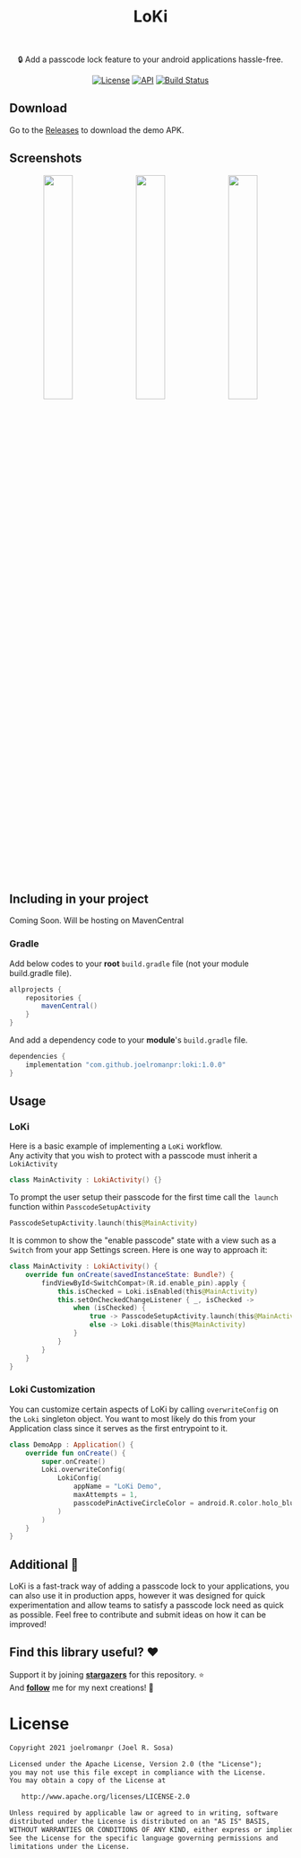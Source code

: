 

<h1 align="center">LoKi</h1></br>
<p align="center"> 
🔒 Add a passcode lock feature to your android applications hassle-free.
</br>

<p align="center">
  <a href="https://opensource.org/licenses/Apache-2.0"><img alt="License" src="https://img.shields.io/badge/License-Apache%202.0-blue.svg"/></a>
  <a href="https://android-arsenal.com/api?level=26"><img alt="API" src="https://img.shields.io/badge/API-26%2B-brightgreen.svg?style=flat"/></a>
  <a href="https://github.com/joelromanpr/LoKi/actions"><img alt="Build Status" src="https://github.com/joelromanpr/LoKi/workflows/Android%20CI/badge.svg"/></a> 


## Download
Go to the [Releases](https://github.com/joelromanpr/LoKi/releases) to download the demo APK.

## Screenshots
<p align="center">
<img src="/showcase/demo_1.gif" width="32%"/>
<img src="/showcase/demo_2.gif" width="32%"/>
<img src="/showcase/demo_3.gif" width="32%"/>
</p>

## Including in your project
Coming Soon. Will be hosting on MavenCentral
### Gradle 
Add below codes to your **root** `build.gradle` file (not your module build.gradle file).
```gradle
allprojects {
    repositories {
        mavenCentral()
    }
}
```
And add a dependency code to your **module**'s `build.gradle` file.
```gradle
dependencies {
    implementation "com.github.joelromanpr:loki:1.0.0"
}
```

## Usage

### LoKi
Here is a basic example of implementing a `LoKi` workflow. <br>
Any activity that you wish to protect with a passcode must inherit a ```LokiActivity```

```kotlin
class MainActivity : LokiActivity() {}
```
To prompt the user setup their passcode for the first time call the``` launch``` function within ```PasscodeSetupActivity```  
```kotlin
PasscodeSetupActivity.launch(this@MainActivity)
```

It is common to show the "enable passcode" state with a view such as a ```Switch```  from your app Settings screen. Here is one way to approach it:
```kotlin
class MainActivity : LokiActivity() {
    override fun onCreate(savedInstanceState: Bundle?) {
		findViewById<SwitchCompat>(R.id.enable_pin).apply {
            this.isChecked = Loki.isEnabled(this@MainActivity)
            this.setOnCheckedChangeListener { _, isChecked ->
                when (isChecked) {
                    true -> PasscodeSetupActivity.launch(this@MainActivity)
                    else -> Loki.disable(this@MainActivity)
                }
            }
        }
    }
}
```


### Loki Customization
You can customize certain aspects of LoKi by calling ```overwriteConfig``` on the ```Loki``` singleton  object. You  want to most likely do this from your Application class since it serves as the first entrypoint to it.
```kotlin
class DemoApp : Application() {
    override fun onCreate() {
        super.onCreate()
        Loki.overwriteConfig(
            LokiConfig(
                appName = "LoKi Demo",
                maxAttempts = 1,
                passcodePinActiveCircleColor = android.R.color.holo_blue_dark
            )
        )
    }
}
```




## Additional 🎈
LoKi is a fast-track way of adding a passcode lock to your applications, you can also use it in production apps, however it was designed for quick experimentation and allow teams to satisfy a passcode lock need as quick as possible. Feel free to contribute and submit ideas on how it can be improved!


## Find this library useful? :heart:
Support it by joining __[stargazers](https://github.com/joelromanpr/LoKi/stargazers)__ for this repository. :star: <br>
And __[follow](https://github.com/joelromanpr)__ me for my next creations! 🤩

# License
```xml
Copyright 2021 joelromanpr (Joel R. Sosa)

Licensed under the Apache License, Version 2.0 (the "License");
you may not use this file except in compliance with the License.
You may obtain a copy of the License at

   http://www.apache.org/licenses/LICENSE-2.0

Unless required by applicable law or agreed to in writing, software
distributed under the License is distributed on an "AS IS" BASIS,
WITHOUT WARRANTIES OR CONDITIONS OF ANY KIND, either express or implied.
See the License for the specific language governing permissions and
limitations under the License.
```